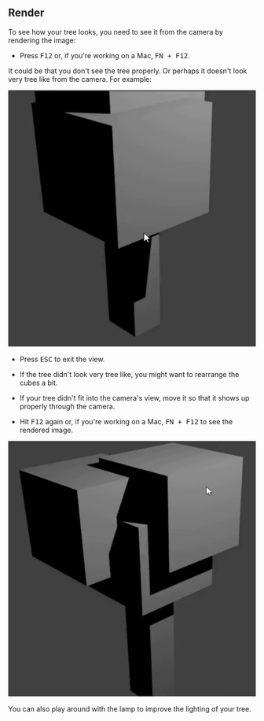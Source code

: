 ## Render

To see how your tree looks, you need to see it from the camera by rendering the image:

+ Press <kbd>F12</kbd> or, if you're working on a Mac, <kbd>FN + F12</kbd>.

It could be that you don't see the tree properly. Or perhaps it doesn't look very tree like from the camera. For example:

![Tree render](images/blender-tree-render-1.png)

+ Press <kbd>ESC</kbd> to exit the view.

+ If the tree didn't look very tree like, you might want to rearrange the cubes a bit.

+ If your tree didn't fit into the camera's view, move it so that it shows up properly through the camera.

+ Hit <kbd>F12</kbd> again or, if you're working on a Mac, <kbd>FN + F12</kbd> to see the rendered image.

![Tree render](images/blender-tree-render-2.png)

You can also play around with the lamp to improve the lighting of your tree.
